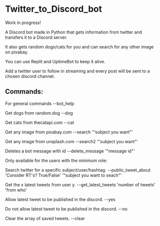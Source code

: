 # Twitter_to_Discord_bot
Work in progress!

A Discord bot made in Python that gets information from twitter and transfers it to a Discord server.

It also gets random dogs/cats for you and can search for any other image on pixabay.

You can use Replit and UptimeBot to keep it alive.

Add a twitter user to follow in streaming and every post will be sent to a chosen discord channel.

## Commands:

For general commands
--bot_help

Get dogs from random.dog
--dog

Get cats from thecatapi.com
--cat

Get any image from pixabay.com
--search '"subject you want"'

Get any image from unsplash.com
--search2 '"subject you want"'

Deletes a bot message with id
--delete_message '"message id"'

Only available for the users with the minimum role:


Search twitter for a specific subject/user/hashtag. 
--public_tweet_about 'Consider RT's? True/False' '"subject you want to seach"'

Get the x latest tweets from user y. 
--get_latest_tweets 'number of tweets' 'from who'

Allow latest tweet to be published in the discord.
--yes

Do not allow latest tweet to be published in the discord.
--no

Clear the array of saved tweets.
--clear

